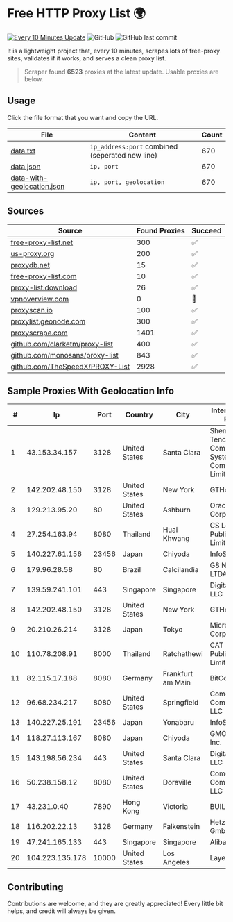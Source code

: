 
# Free HTTP Proxy List 🌍

[![Every 10 Minutes Update](https://github.com/mertguvencli/http-proxy-list/actions/workflows/main.yml/badge.svg?branch=main)](https://github.com/mertguvencli/http-proxy-list/actions/workflows/main.yml)
![GitHub](https://img.shields.io/github/license/mertguvencli/http-proxy-list)
![GitHub last commit](https://img.shields.io/github/last-commit/mertguvencli/http-proxy-list)

It is a lightweight project that, every 10 minutes, scrapes lots of free-proxy sites, validates if it works, and serves a clean proxy list.


> Scraper found **6523** proxies at the latest update. Usable proxies are below.

## Usage

Click the file format that you want and copy the URL.


|File|Content|Count|
|----|-------|-----|
|[data.txt](https://raw.githubusercontent.com/mertguvencli/http-proxy-list/main/proxy-list/data.txt)|`ip_address:port` combined (seperated new line)|670|
|[data.json](https://raw.githubusercontent.com/mertguvencli/http-proxy-list/main/proxy-list/data.json)|`ip, port`|670|
|[data-with-geolocation.json](https://raw.githubusercontent.com/mertguvencli/http-proxy-list/main/proxy-list/data-with-geolocation.json)|`ip, port, geolocation`|670|

## Sources

|Source|Found Proxies|Succeed|
|------|-------------|-------|
|[free-proxy-list.net](https://free-proxy-list.net)|300|✅|
|[us-proxy.org](https://www.us-proxy.org)|200|✅|
|[proxydb.net](http://proxydb.net)|15|✅|
|[free-proxy-list.com](https://free-proxy-list.com/?page=&port=&type%5B%5D=http&type%5B%5D=https&up_time=0&search=Search)|10|✅|
|[proxy-list.download](https://www.proxy-list.download/HTTP)|26|✅|
|[vpnoverview.com](https://vpnoverview.com/privacy/anonymous-browsing/free-proxy-servers)|0|🚫|
|[proxyscan.io](https://www.proxyscan.io)|100|✅|
|[proxylist.geonode.com](https://proxylist.geonode.com/api/proxy-list?limit=300&page=1&sort_by=lastChecked&sort_type=desc&protocols=http,https)|300|✅|
|[proxyscrape.com](https://api.proxyscrape.com/v2/?request=displayproxies&protocol=http&timeout=10000&country=all&ssl=all&anonymity=all)|1401|✅|
|[github.com/clarketm/proxy-list](https://raw.githubusercontent.com/clarketm/proxy-list/master/proxy-list-raw.txt)|400|✅|
|[github.com/monosans/proxy-list](https://raw.githubusercontent.com/monosans/proxy-list/main/proxies/http.txt)|843|✅|
|[github.com/TheSpeedX/PROXY-List](https://raw.githubusercontent.com/TheSpeedX/PROXY-List/master/http.txt)|2928|✅|


## Sample Proxies With Geolocation Info

|#|Ip|Port|Country|City|Internet Service Provider|
|-|--|----|-------|----|-------------------------|
|1|43.153.34.157|3128|United States|Santa Clara|Shenzhen Tencent Computer Systems Company Limited|
|2|142.202.48.150|3128|United States|New York|GTHost|
|3|129.213.95.20|80|United States|Ashburn|Oracle Corporation|
|4|27.254.163.94|8080|Thailand|Huai Khwang|CS Loxinfo Public Company Limited|
|5|140.227.61.156|23456|Japan|Chiyoda|InfoSphere|
|6|179.96.28.58|80|Brazil|Calcilandia|G8 NETWORKS LTDA|
|7|139.59.241.101|443|Singapore|Singapore|DigitalOcean, LLC|
|8|142.202.48.150|3128|United States|New York|GTHost|
|9|20.210.26.214|3128|Japan|Tokyo|Microsoft Corporation|
|10|110.78.208.91|8000|Thailand|Ratchathewi|CAT Telecom Public Company Limited|
|11|82.115.17.188|8080|Germany|Frankfurt am Main|BitCommand LLC|
|12|96.68.234.217|8080|United States|Springfield|Comcast Cable Communications, LLC|
|13|140.227.25.191|23456|Japan|Yonabaru|InfoSphere|
|14|118.27.113.167|8080|Japan|Chiyoda|GMO Internet, Inc.|
|15|143.198.56.234|443|United States|Santa Clara|DigitalOcean, LLC|
|16|50.238.158.12|8080|United States|Doraville|Comcast Cable Communications, LLC|
|17|43.231.0.40|7890|Hong Kong|Victoria|BUILDCLOUD|
|18|116.202.22.13|3128|Germany|Falkenstein|Hetzner Online GmbH|
|19|47.241.165.133|443|Singapore|Singapore|Alibaba.com LLC|
|20|104.223.135.178|10000|United States|Los Angeles|LayerHost|



## Contributing

Contributions are welcome, and they are greatly appreciated! Every
little bit helps, and credit will always be given.

